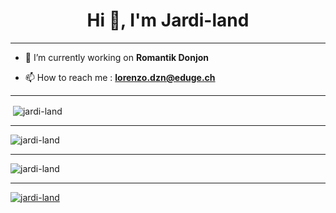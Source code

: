 <h1 align="center">Hi 👋, I'm Jardi-land</h1>

---

- 🔭 I’m currently working on **Romantik Donjon** 

- 📫 How to reach me : **lorenzo.dzn@eduge.ch**

---

<p>&nbsp;<img align="center" src="https://github-readme-stats.vercel.app/api?username=Jardi-land&count_private=true&show_icons=true?theme=buefy&locale=en" alt="jardi-land" /></p>

---

<p><img align="center" src="https://github-readme-streak-stats.herokuapp.com/?user=jardi-land&theme=default&locale=en" alt="jardi-land" /></p>

---

<p><img align="center" src="https://github-readme-stats.vercel.app/api/top-langs/?username=Jardi-land&layout=compact&count_private=true&locale=fr" alt="jardi-land" /></p>

---

<p align="left"> <a href="https://github.com/ryo-ma/github-profile-trophy"><img src="https://github-profile-trophy.vercel.app/?username=jardi-land&title=Commit&title=Repositories" alt="jardi-land" /></a> </p>
